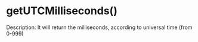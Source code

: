 # getUTCMilliseconds()

Description: It will return the milliseconds, according to universal time (from 0-999)